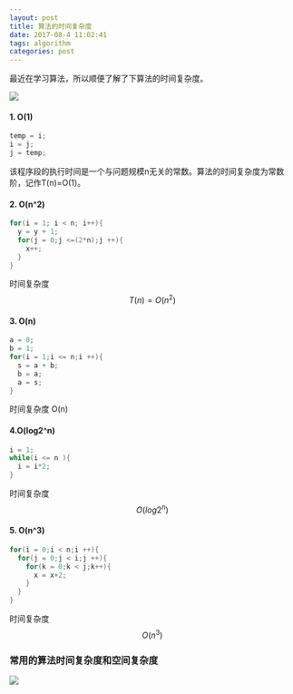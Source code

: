 ```yaml
---
layout: post
title: 算法的时间复杂度
date: 2017-08-4 11:02:41
tags: algorithm
categories: post
---
```




最近在学习算法，所以顺便了解了下算法的时间复杂度。

![](http://img.blog.csdn.net/20130920210031796?watermark/2/text/aHR0cDovL2Jsb2cuY3Nkbi5uZXQvem9sYWxhZA==/font/5a6L5L2T/fontsize/400/fill/I0JBQkFCMA==/dissolve/70/gravity/SouthEast)

#### 1. O(1)

```java
temp = i;
i = j;
j = temp;
```

该程序段的执行时间是一个与问题规模n无关的常数。算法的时间复杂度为常数阶，记作T(n)=O(1)。

#### 2. O(n^2)

```java
for(i = 1; i < n; i++){
  y = y + 1;
  for(j = 0;j <=(2*n);j ++){
	x++;
  }
}
```

时间复杂度
$$
T(n) = O(n^2)
$$

#### 3. O(n)

```java
a = 0;
b = 1;
for(i = 1;i <= n;i ++){
  s = a + b;
  b = a;
  a = s;
}
```

时间复杂度 O(n)

#### 4.O(log2^n)

```java
i = 1;
while(i <= n ){
  i = i*2;
}
```

时间复杂度
$$
O(log2^n)
$$

#### 5. O(n^3)

```java
for(i = 0;i < n;i ++){
  for(j = 0;j < i;j ++){
    for(k = 0;k < j;k++){
      x = x+2;
    }
  }
}
```

时间复杂度
$$
O(n^3)
$$

### 常用的算法时间复杂度和空间复杂度

![](http://img.blog.csdn.net/20130920172327687?watermark/2/text/aHR0cDovL2Jsb2cuY3Nkbi5uZXQvem9sYWxhZA==/font/5a6L5L2T/fontsize/400/fill/I0JBQkFCMA==/dissolve/70/gravity/SouthEast)